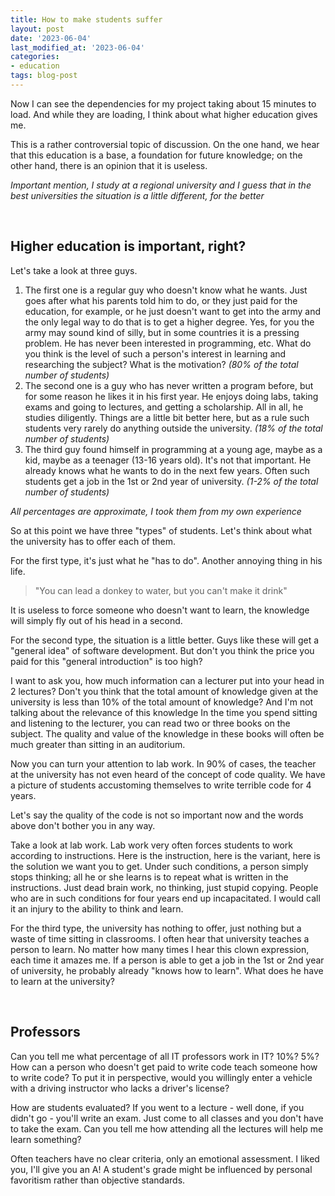 ```yaml
---
title: How to make students suffer
layout: post
date: '2023-06-04'
last_modified_at: '2023-06-04'
categories:
- education
tags: blog-post
---
```

Now I can see the dependencies for my project taking about 15 minutes to load. And while they are loading, I think about what higher education gives me.

This is a rather controversial topic of discussion. On the one hand, we hear that this education is a base, a foundation for future knowledge; on the other hand, there is an opinion that it is useless.

*Important mention, I study at a regional university and I guess that in the best universities the situation is a little different, for the better*

<br/>

## Higher education is important, right?

Let's take a look at three guys. 

1. The first one is a regular guy who doesn't know what he wants. Just goes after what his parents told him to do, or they just paid for the education, for example, or he just doesn't want to get into the army and the only legal way to do that is to get a higher degree. Yes, for you the army may sound kind of silly, but in some countries it is a pressing problem. He has never been interested in programming, etc. What do you think is the level of such a person's interest in learning and researching the subject? What is the motivation?    *(80% of the total number of students)*
2. The second one is a guy who has never written a program before, but for some reason he likes it in his first year. He enjoys doing labs, taking exams and going to lectures, and getting a scholarship. All in all, he studies diligently. Things are a little bit better here, but as a rule such students very rarely do anything outside the university. *(18% of the total number of students)*
3. The third guy found himself in programming at a young age, maybe as a kid, maybe as a teenager (13-16 years old). It's not that important. He already knows what he wants to do in the next few years. Often such students get a job in the 1st or 2nd year of university. *(1-2% of the total number of students)*

*All percentages are approximate, I took them from my own experience*

So at this point we have three "types" of students. Let's think about what the university has to offer each of them. 

For the first type, it's just what he "has to do". Another annoying thing in his life. 

> "You can lead a donkey to water, but you can't make it drink"

It is useless to force someone who doesn't want to learn, the knowledge will simply fly out of his head in a second.

For the second type, the situation is a little better. Guys like these will get a "general idea" of software development. But don't you think the price you paid for this "general introduction" is too high?

I want to ask you, how much information can a lecturer put into your head in 2 lectures? Don't you think that the total amount of knowledge given at the university is less than 10% of the total amount of knowledge? And I'm not talking about the relevance of this knowledge In the time you spend sitting and listening to the lecturer, you can read two or three books on the subject. The quality and value of the knowledge in these books will often be much greater than sitting in an auditorium. 

Now you can turn your attention to lab work. In 90% of cases, the teacher at the university has not even heard of the concept of code quality. We have a picture of students accustoming themselves to write terrible code for 4 years. 

Let's say the quality of the code is not so important now and the words above don't bother you in any way.

Take a look at lab work. Lab work very often forces students to work according to instructions. Here is the instruction, here is the variant, here is the solution we want you to get. Under such conditions, a person simply stops thinking; all he or she learns is to repeat what is written in the instructions. Just dead brain work, no thinking, just stupid copying. People who are in such conditions for four years end up incapacitated. I would call it an injury to the ability to think and learn.

For the third type, the university has nothing to offer, just nothing but a waste of time sitting in classrooms. I often hear that university teaches a person to learn. No matter how many times I hear this clown expression, each time it amazes me. If a person is able to get a job in the 1st or 2nd year of university, he probably already "knows how to learn". What does he have to learn at the university? 

<br/>

## Professors
Can you tell me what percentage of all IT professors work in IT? 10%? 5%? How can a person who doesn't get paid to write code teach someone how to write code? To put it in perspective, would you willingly enter a vehicle with a driving instructor who lacks a driver's license?

How are students evaluated? If you went to a lecture - well done, if you didn't go - you'll write an exam. Just come to all classes and you don't have to take the exam. Can you tell me how attending all the lectures will help me learn something? 

Often teachers have no clear criteria, only an emotional assessment. I liked you, I'll give you an A! A student's grade might be influenced by personal favoritism rather than objective standards.